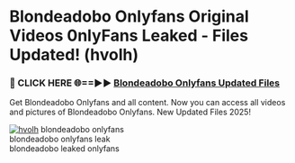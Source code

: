 # Blondeadobo Onlyfans Original Videos 0nlyFans Leaked - Files Updated! (hvolh)

<h3>🔴 CLICK HERE 🌐==►► <a href="https://tinyurl.com/2wckxsce" rel="nofollow">Blondeadobo Onlyfans Updated Files</a></h3>

Get Blondeadobo Onlyfans and all content. Now you can access all videos and pictures of Blondeadobo Onlyfans. New Updated Files 2025!

[![hvolh](https://i.imgur.com/AFduVYN.gif)](https://tinyurl.com/2wckxsce)
blondeadobo onlyfans<br>
blondeadobo onlyfans leak<br>
blondeadobo leaked onlyfans